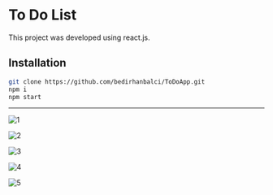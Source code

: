# To Do List

This project was developed using react.js.

## Installation

```sh
git clone https://github.com/bedirhanbalci/ToDoApp.git
npm i
npm start
```
<hr>

![1](https://github.com/bedirhanbalci/ToDoApp/assets/61194064/8d231b8f-1c01-47af-bbc5-a3a827f4b0a3)

![2](https://github.com/bedirhanbalci/ToDoApp/assets/61194064/67c38699-dd69-480c-96db-37f7c3f0639c)

![3](https://github.com/bedirhanbalci/ToDoApp/assets/61194064/56a052d1-d81b-4ac0-bf04-c6d21c6765d5)

![4](https://github.com/bedirhanbalci/ToDoApp/assets/61194064/36a549c1-5660-490e-93e6-94e3a31c95ef)

![5](https://github.com/bedirhanbalci/ToDoApp/assets/61194064/14c40744-4a52-4e16-9637-a1220e4f7c76)

